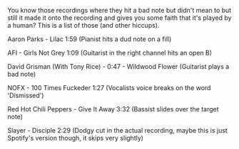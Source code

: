 You know those recordings where they hit a bad note but didn't mean to but still
it made it onto the recording and gives you some faith that it's played by a
human? This is a list of those (and other hiccups).

Aaron Parks - Lilac 1:59 (Pianist hits a dud note on a fill)

AFI - Girls Not Grey 1:09 (Guitarist in the right channel hits an open B)

David Grisman (With Tony Rice) - 0:47 - Wildwood Flower (Guitarist plays a bad note)

NOFX - 100 Times Fuckeder 1:27 (Vocalists voice breaks on the word 'Dismissed')

Red Hot Chili Peppers - Give It Away 3:32 (Bassist slides over the target note)

Slayer - Disciple 2:29 (Dodgy cut in the actual recording, maybe this is just Spotify's version though, it skips very slightly)
